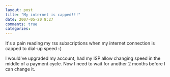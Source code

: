 ```yaml
---
layout: post
title: "My internet is capped!!!"
date: 2007-05-20 8:27
comments: true
categories: 
---
```


<p>It's a pain reading my rss subscriptions when my internet connection is capped to dial-up speed :(</p><p>I would've upgraded my account, had my ISP allow changing speed in the middle of a payment cycle. Now I need to wait for another 2 months before I can change it. </p>
